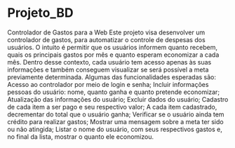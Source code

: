 # Projeto_BD
Controlador de Gastos para a Web
Este projeto visa desenvolver um controlador de gastos, para automatizar o controle de despesas dos usuários. O intuito é permitir que os usuários informem quanto recebem, quais os principais gastos por mês e quanto esperam economizar a cada mês. Dentro desse contexto, cada usuário tem acesso apenas às suas informações e também conseguem visualizar se será possível a meta previamente determinada. Algumas das funcionalidades esperadas são:
	Acesso ao controlador por meio de login e senha;
	Incluir informações pessoas do usuário: nome, quanto ganha e quanto 	pretende economizar;
	Atualização das informações do usuário;
	Excluir dados do usuário;
	Cadastro de cada item a ser pago e seu respectivo valor;
	A cada item cadastrado, decrementar do total que o usuário ganha;
	Verificar se o usuário ainda tem crédito para realizar gastos;
	Mostrar uma mensagem sobre a meta ter sido ou não atingida;
	Listar o nome do usuário, com seus respectivos gastos e, no final da 	lista, mostrar o quanto ele economizou.
	
